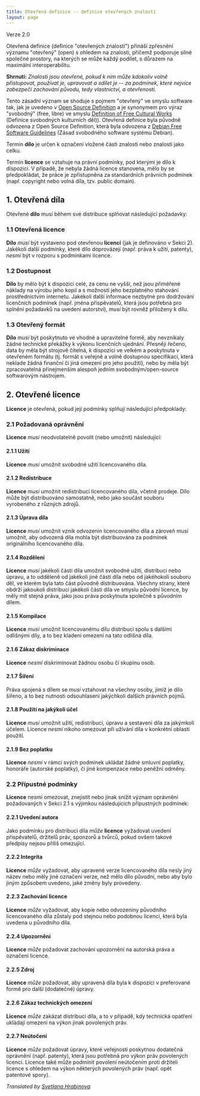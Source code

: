 ```yaml
---
title: Otevřená definice -- definice otevřených znalostí
layout: page
---
```


Verze 2.0

Otevřená definice (definice "otevřených znalostí") přináší zpřesnění významu "otevřený" (open) s ohledem na znalosti, přičemž podporuje silné společné prostory, na kterých se může každý podílet, s důrazem na maximální interoperabilitu. 

**Shrnutí:** *Znalosti jsou otevřené, pokud k nim může kdokoliv volně přistupovat, používat je, upravovat a sdílet je -- za podmínek, které nejvíce zabezpečí zachování původu, tedy vlastnictví, a otevřenosti.*

Tento zásadní význam se shoduje s pojmem "otevřený" ve smyslu software tak, jak je uvedeno v [Open Source Definition](http://www.opensource.org/docs/osd) a je synonymem pro výraz "svobodný" (free, libre) ve smyslu [Definition of Free Cultural Works](http://freedomdefined.org) (Definice svobodných kulturních děl)). Otevřená definice byla původně odvozena z Open Source Definition, která byla odvozena z [Debian Free Software Guidelines](http://www.debian.org/social_contract) (Zásad svobodného software systému Debian).

Termín **dílo** je určen k označení vložené části znalosti nebo znalosti jako celku.

Termín **licence** se vztahuje na právní podmínky, pod kterými je dílo k dispozici. V případě, že nebyla žádná licence stanovena, mělo by se předpokládat, že práce je zpřístupněna za standardních právních podmínek (např. copyright nebo volná díla, tzv. public domain).

## 1. Otevřená díla

Otevřené **dílo** musí během své distribuce splňovat následující požadavky:

### 1.1 Otevřená licence

**Dílo** *musí* být vystaveno pod otevřenou **licencí** (jak je definováno v Sekci 2). Jakékoli další podmínky, které dílo doprovázejí (např. práva k užití, patenty), *nesmí* být v rozporu s podmínkami licence.

### 1.2 Dostupnost

**Dílo** by mělo být k dispozici celé, za cenu ne vyšší, než jsou přiměřené náklady na výrobu jeho kopií a s možností jeho bezplatného stahování prostřednictvím internetu. Jakékoli další informace nezbytné pro dodržování licenčních podmínek (např. jména přispěvatelů, která jsou potřebná pro splnění požadavků na uvedení autorství), *musí* být rovněž přiloženy k dílu.

### 1.3 Otevřený formát

**Dílo** *musí* být poskytnuto ve vhodné a upravitelné formě, aby nevznikaly žádné technické překážky k výkonu licenčních ujednání. Přesněji řečeno, data by měla být strojově čitelná, k dispozici ve velkém a poskytnuta v otevřeném formátu (tj. formát s veřejně a volně dostupnou specifikací, která neklade žádná finanční či jiná omezení pro jeho použití), nebo by měla být zpracovatelná přinejmenším alespoň jedním svobodným/open-source softwarovým nástrojem.


## 2. Otevřené licence

**Licence** je otevřená, pokud její podmínky splňují následující předpoklady:

### 2.1 Požadovaná oprávnění

**Licence** *musí* neodvolatelně povolit (nebo umožnit) následující:

#### 2.1.1 Užití

**Licence** *musí* umožnit svobodné užití licencovaného díla.

#### 2.1.2 Redistribuce

**Licence** *musí* umožnit redistribuci licencovaného díla, včetně prodeje. Dílo může být distribuováno samostatně, nebo jako součást souboru vyrobeného z různých zdrojů.

#### 2.1.3 Úprava díla

**Licence** *musí* umožnit vznik odvozenin licencovaného díla a zároveň musí umožnit, aby odvozená díla mohla být distribuována za podmínek originálního licencovaného díla.

#### 2.1.4 Rozdělení

**Licence** *musí* jakékoli části díla umožnit svobodné užití, distribuci nebo úpravu, a to odděleně od jakékoli jiné části díla nebo od jakéhokoli souboru děl, ve kterém byla tato část původně distribuována. Všechny strany, které obdrží jakoukoli distribuci jakékoli části díla ve smyslu původní licence, by měly mít stejná práva, jako jsou práva poskytnuta společně s původním dílem.

#### 2.1.5 Kompilace

**Licence** *musí* umožnit licencovanému dílu distribuci spolu s dalšími odlišnými díly, a to bez kladení omezení na tato odlišná díla.

#### 2.1.6 Zákaz diskriminace

**Licence** *nesmí* diskriminovat žádnou osobu či skupinu osob.

#### 2.1.7 Šíření

Práva spojená s dílem se *musí* vztahovat na všechny osoby, jimiž je dílo šířeno, a to bez nutnosti odsouhlasení jakýchkoli dalších právních pojmů.

#### 2.1.8 Použití na jakýkoli účel

**Licence** *musí* umožnit užití, redistribuci, úpravu a sestavení díla za jakýmkoli účelem. Licence *nesmí* nikoho omezovat při užívání díla v konkrétní oblasti použití.

#### 2.1.9 Bez poplatku

**Licence** *nesmí* v rámci svých podmínek ukládat žádné smluvní poplatky, honoráře (autorské poplatky), či jiné kompenzace nebo peněžní odměny.

### 2.2 Přípustné podmínky

**Licence** nesmí omezovat, znejistit nebo jinak snížit význam oprávnění požadovaných v Sekci 2.1 s výjimkou následujících přípustných podmínek:

#### 2.2.1 Uvedení autora

Jako podmínku pro distribuci díla *může* **licence** vyžadovat uvedení přispěvatelů, držitelů práv, sponzorů a tvůrců, pokud ovšem takové předpisy nejsou příliš omezující. 

#### 2.2.2 Integrita

**Licence** *může* vyžadovat, aby upravené verze licencovaného díla nesly jiný název nebo měly jiné označení verze, než mělo dílo původní, nebo aby bylo jiným způsobem uvedeno, jaké změny byly provedeny.

#### 2.2.3 Zachování licence

**Licence** *může* vyžadovat, aby kopie nebo odvozeniny původního licencovaného díla zůstaly pod stejnou nebo podobnou licencí, která byla uvedena u původního díla.

#### 2.2.4 Upozornění

**Licence** *může* požadovat zachování upozornění na autorská práva a označení licence.

#### 2.2.5 Zdroj

**Licence** *může* požadovat, aby upravená díla byla k dispozici v preferované formě pro další (dodatečné) úpravy.

#### 2.2.6 Zákaz technických omezení

**Licence** *může* zakázat distribuci díla, a to v případě, kdy technická opatření ukládají omezení na výkon jinak povolených práv.

#### 2.2.7 Neútočení

**Licence** *může* požadovat úpravy, které veřejnosti poskytnou dodatečná oprávnění (např. patenty), která jsou potřebná pro výkon práv povolených licencí. Licence také může podmínit povolení neútočením proti držiteli licence s ohledem na výkon některých povolených práv (např. opět patentové spory).

*Translated by [Svetlana Hrabinova](http://cz.linkedin.com/in/svetlanahrabinova)*
